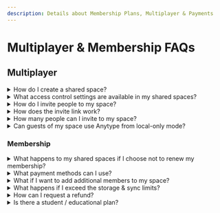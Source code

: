 ```yaml
---
description: Details about Membership Plans, Multiplayer & Payments
---
```


# Multiplayer & Membership FAQs

## Multiplayer

<details>

<summary>How do I create a shared space?</summary>

![](<../../.gitbook/assets/Space Settings\_Shared Space Creation.png>)

Each newly Space you create is _Private_ by default. In the Space settings menu, you’ll see the option to ‘Share’. This will create a share link that you can send to anyone you would like to join your space. At this point, the Space becomes a _Shared_ Space.&#x20;

</details>

<details>

<summary>What access control settings are available in my shared spaces? </summary>

When you create a shared space you are the Space Owner. The Space Owner can change any object in the space, the space name and settings, and is the only one with rights to add and remove members.

Members of the Space have either Viewer or Editor rights. Viewers have read-only access to the Space, while Editors can edit any object in the Space or the Space Name.&#x20;

</details>

<details>

<summary>How do I invite people to my space?</summary>

![](<../../.gitbook/assets/Anytype Space Sharing\_Invite Link.png>)

As a Space owner, once you click 'Share Space' in your space settings, you can generate a shareable invite link. Anyone who you send this link to, can request access to your space.&#x20;

When a new user requests access to your space, you can approve or deny the request and set their access to 'Editor' or 'Viewer'.

</details>

<details>

<summary>How does the invite link work?</summary>

When clicking your invite link, guests who have already installed Anytype will see a popup confirmation screen asking if they would like to join your space. Upon clicking ‘Request to Join’, you will receive a notification for a join request from \[Guest Profile name] to your shared space.

If your guest has never installed Anytype, the invite link will open a unique download page with instructions for installing the application. After having done so, they would need to click the invite link again, which will open the ‘Request to Join’ confirmation popup.

</details>

<details>

<summary>How many people can I invite to my space?</summary>

Explorers can invite up to two additional Editors per shared space. Builders and Co-creators can invite up to nine additional Editors per shared space, and an unlimited number of Viewers.

</details>

<details>

<summary>Can guests of my space use Anytype from local-only mode?</summary>

Unless they are all part of the same local network, guests will need to be connected to the Anytype backup node in order to see all changes in the space.

</details>

### Membership&#x20;

<details>

<summary>What happens to my shared spaces if I choose not to renew my membership?</summary>

You can choose _not_ to renew your paid membership up to any moment before the membership cycle renews. Please do so by visiting the site of the payment provider you used to pay for your membership (Stripe, App store, Google Play).

**Your global name**

Your name will be released and free for purchase one year or 3 years from when you first purchased your membership, depending on which kind of membership you purchased

**Your spaces**

When you do not renew your membership, all participants of your shared spaces (including yourself) will see a popup notification with two options: _Delete_ or _Export_ the space. Only if participants export the space and re-import it to a new space, will they continue to have access to the space data through Anytype (though changes will no longer be synced).

**Your data**

Encrypted backups of your data will be deleted from the Anytype backup node after 30 days.

</details>

<details>

<summary>What payment methods can I use?</summary>

All major credit cards are accepted. Memberships are priced in USD and will be converted to your local currency using conversion rates on Stripe, if you purchase your membership from the Desktop app.

If you purchase your membership from the iOS or Android apps, payment will be processed by the App Store or Play Store, and prices will be automatically adjusted to your local currency by the respective platform.

</details>

<details>

<summary>What if I want to add additional members to my space?</summary>

In our next iteration of memberships, we will have a tier for B2B and educational use cases, with the option to add up to 20 additional editors per space.

</details>

<details>

<summary>What happens if I exceed the storage &#x26; sync limits?</summary>

Your spaces will stop syncing with each other through the backup node and use local sync/storage only.&#x20;

</details>

<details>

<summary>How can I request a refund?</summary>

Refunds must be requested within 5 days of payment by e-mailing [support@anytype.io](mailto:support@anytype.io). We can refund only 25% of the membership fee, as we do not receive a refund for having registered your name on the network.&#x20;

</details>

<details>

<summary>Is there a student / educational plan?</summary>

We offer a 50% discount to anyone who contacts us at [membership-upgrade@anytype.io](mailto:membership-upgrade@anytype.io) using their university-associated email address.

</details>
